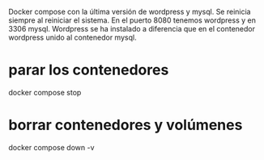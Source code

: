 Docker compose con la última versión de wordpress y mysql.
Se reinicia siempre al reiniciar el sistema.
En el puerto 8080 tenemos wordpress y en 3306 mysql. 
Wordpress se ha instalado a diferencia que en el contenedor wordpress unido al contenedor mysql.



# parar los contenedores
docker compose stop

# borrar contenedores y volúmenes
docker compose down -v
